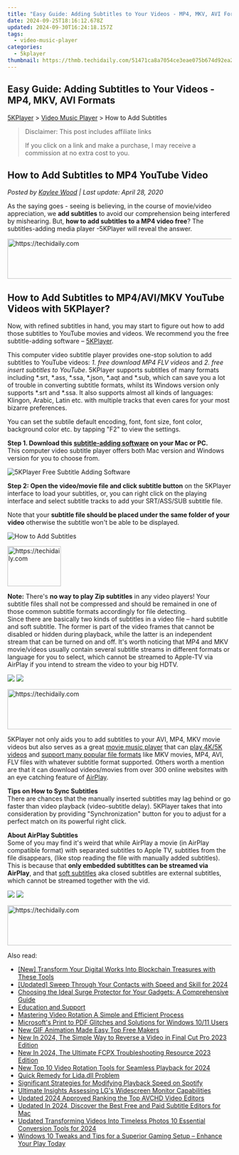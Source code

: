 ```yaml
---
title: "Easy Guide: Adding Subtitles to Your Videos - MP4, MKV, AVI Formats"
date: 2024-09-25T18:16:12.678Z
updated: 2024-09-30T16:24:18.157Z
tags:
  - video-music-player
categories:
  - 5kplayer
thumbnail: https://thmb.techidaily.com/51471ca8a7054ce3eae075b674d92ea208c6509841b94168b4ee14b78abb841b.jpg
---
```


## Easy Guide: Adding Subtitles to Your Videos - MP4, MKV, AVI Formats

[5KPlayer](https://tools.techidaily.com/5kplayer/products/) \> [Video Music Player](https://tools.techidaily.com/5kplayer/video-music-player/) \> How to Add Subtitles

>  Disclaimer: This post includes affiliate links
>
>  If you click on a link and make a purchase, I may receive a commission at no extra cost to you.
>

## How to Add Subtitles to MP4 YouTube Video

 _Posted by [Kaylee Wood](https://www.quora.com/profile/Amanda-Hu-21) | Last update: April 28, 2020_

As the saying goes - seeing is believing, in the course of movie/video appreciation, we **add subtitles** to avoid our comprehension being interfered by mishearing. But, **how to add subtitles to a MP4 video free**? The subtitles-adding media player -5KPlayer will reveal the answer.

<!-- affiliate ads begin -->
<a href="https://aligracehair.sjv.io/c/5597632/1880944/19272" target="_top" id="1880944">
  <img src="//a.impactradius-go.com/display-ad/19272-1880944" border="0" alt="https://techidaily.com" width="728" height="90"/>
</a>
<img height="0" width="0" src="https://aligracehair.sjv.io/i/5597632/1880944/19272" style="position:absolute;visibility:hidden;" border="0" />
<!-- affiliate ads end -->

## How to Add Subtitles to MP4/AVI/MKV YouTube Videos with 5KPlayer?

Now, with refined subtitles in hand, you may start to figure out how to add those subtitles to YouTube movies and videos. We recommend you the free subtitle-adding software – [5KPlayer](https://tools.techidaily.com/5kplayer/products/).

This computer video subtitle player provides one-stop solution to add subtitles to YouTube videos: _1\. free download MP4 FLV videos_ and _2\. free insert subtitles to YouTube_. 5KPlayer supports subtitles of many formats including \*.srt, \*.ass, \*.ssa, \*.json, \*.aqt and \*.sub, which can save you a lot of trouble in converting subtitle formats, whilst its Windows version only supports \*.srt and \*.ssa. It also supports almost all kinds of languages: Klingon, Arabic, Latin etc. with multiple tracks that even cares for your most bizarre preferences. 

You can set the subtile default encoding, font, font size, font color, background color etc. by tapping "F2" to view the settings.

**Step 1\. Download this [subtitle-adding software](https://tools.techidaily.com/5kplayer/video-music-player/) on your Mac or PC.**   
 This computer video subtitle player offers both Mac version and Windows version for you to choose from.

![5KPlayer Free Subtitle Adding Software](https://www.5kplayer.com/video-music-player/img/5kp-ui.jpg) 

**Step 2: Open the video/movie file and click subtitle button** on the 5KPlayer interface to load your subtitles, or, you can right click on the playing interface and select subtitle tracks to add your SRT/ASS/SUB subtitle file.

Note that your **subtitle file should be placed under the same folder of your video** otherwise the subtitle won't be able to be displayed. 

![How to Add Subtitles](https://www.5kplayer.com/video-music-player/img/5kplayer-how-to-add-subtitles-zjy-0420002.jpg) 

<!-- affiliate ads begin -->
<a href="https://aligracehair.sjv.io/c/5597632/2135363/19272" target="_top" id="2135363">
  <img src="//a.impactradius-go.com/display-ad/19272-2135363" border="0" alt="https://techidaily.com" width="120" height="90"/>
</a>
<img height="0" width="0" src="https://aligracehair.sjv.io/i/5597632/2135363/19272" style="position:absolute;visibility:hidden;" border="0" />
<!-- affiliate ads end -->

**Note:** There's **no way to play Zip subtitles** in any video players! Your subtitle files shall not be compressed and should be remained in one of those common subtitle formats accordingly for file detecting.  
 Since there are basically two kinds of subtitles in a video file – hard subtitle and soft subtitle. The former is part of the video frames that cannot be disabled or hidden during playback, while the latter is an independent stream that can be turned on and off. It's worth noticing that MP4 and MKV movie/videos usually contain several subtitle streams in different formats or language for you to select, which cannot be streamed to Apple-TV via AirPlay if you intend to stream the video to your big HDTV.

[![](https://www.5kplayer.com/video-music-player/../button/freedownwhitewin.png)](https://tools.techidaily.com/5kplayer/products/) [![](https://www.5kplayer.com/video-music-player/../button/freedownbackmac.png)](https://tools.techidaily.com/5kplayer/products/) 

<!-- affiliate ads begin -->
<a href="https://unicoeye.pxf.io/c/5597632/2134238/18498" target="_top" id="2134238">
  <img src="//a.impactradius-go.com/display-ad/18498-2134238" border="0" alt="https://techidaily.com" width="728" height="90"/>
</a>
<img height="0" width="0" src="https://unicoeye.pxf.io/i/5597632/2134238/18498" style="position:absolute;visibility:hidden;" border="0" />
<!-- affiliate ads end -->

5KPlayer not only aids you to add subtitles to your AVI, MP4, MKV movie videos but also serves as a great [movie music player](https://tools.techidaily.com/5kplayer/video-music-player/) that can [play 4K/5K videos](https://tools.techidaily.com/5kplayer/video-music-player/) and [support many popular file formats](https://tools.techidaily.com/5kplayer/video-music-player/) like MKV movies, MP4, AVI, FLV files with whatever subtitle format supported. Others worth a mention are that it can download videos/movies from over 300 online websites with an eye catching feature of [AirPlay](https://tools.techidaily.com/5kplayer/airplay/).

**Tips on How to Sync Subtitles**  
There are chances that the manually inserted subtitles may lag behind or go faster than video playback (video-subtitle delay). 5KPlayer takes that into consideration by providing "Synchronization" button for you to adjust for a perfect match on its powerful right click.

 **About AirPlay Subtitles**  
 Some of you may find it's weird that while AirPlay a movie (in AirPlay compatible format) with separated subtitles to Apple TV, subtitles from the file disappears, (like stop reading the file with manually added subtitles). This is because that **only embedded subtitltes can be streamed via AirPlay**, and that [soft subtitles](https://en.wikipedia.org/wiki/Subtitle%5F%28captioning%29) aka closed subtitles are external subtitles, which cannot be streamed together with the vid.

[![](https://www.5kplayer.com/video-music-player/../button/freedownwhitewin.png)](https://tools.techidaily.com/5kplayer/products/) [![](https://www.5kplayer.com/video-music-player/../button/freedownbackmac.png)](https://tools.techidaily.com/5kplayer/products/)

<!-- affiliate ads begin -->
<a href="https://review-au.sjv.io/c/5597632/2135316/14409" target="_top" id="2135316">
  <img src="//a.impactradius-go.com/display-ad/14409-2135316" border="0" alt="https://techidaily.com" width="728" height="90"/>
</a>
<img height="0" width="0" src="https://review-au.sjv.io/i/5597632/2135316/14409" style="position:absolute;visibility:hidden;" border="0" />
<!-- affiliate ads end -->

<ins class="adsbygoogle"
     style="display:block"
     data-ad-format="autorelaxed"
     data-ad-client="ca-pub-7571918770474297"
     data-ad-slot="1223367746"></ins>

<ins class="adsbygoogle"
     style="display:block"
     data-ad-client="ca-pub-7571918770474297"
     data-ad-slot="8358498916"
     data-ad-format="auto"
     data-full-width-responsive="true"></ins>

<span class="atpl-alsoreadstyle">Also read:</span>
<div><ul>
<li><a href="https://some-guidance.techidaily.com/new-transform-your-digital-works-into-blockchain-treasures-with-these-tools/"><u>[New] Transform Your Digital Works Into Blockchain Treasures with These Tools</u></a></li>
<li><a href="https://facebook-videos.techidaily.com/updated-sweep-through-your-contacts-with-speed-and-skill-for-2024/"><u>[Updated] Sweep Through Your Contacts with Speed and Skill for 2024</u></a></li>
<li><a href="https://tech-renaissance.techidaily.com/choosing-the-ideal-surge-protector-for-your-gadgets-a-comprehensive-guide/"><u>Choosing the Ideal Surge Protector for Your Gadgets: A Comprehensive Guide</u></a></li>
<li><a href="https://win-blog.techidaily.com/education-and-support/"><u>Education and Support</u></a></li>
<li><a href="https://video-ai-editor.techidaily.com/mastering-video-rotation-a-simple-and-efficient-process/"><u>Mastering Video Rotation A Simple and Efficient Process</u></a></li>
<li><a href="https://win-howtos.techidaily.com/microsofts-print-to-pdf-glitches-and-solutions-for-windows-1011-users/"><u>Microsoft's Print to PDF Glitches and Solutions for Windows 10/11 Users</u></a></li>
<li><a href="https://video-ai-editor.techidaily.com/new-gif-animation-made-easy-top-free-makers/"><u>New GIF Animation Made Easy Top Free Makers</u></a></li>
<li><a href="https://video-ai-editor.techidaily.com/new-in-2024-the-simple-way-to-reverse-a-video-in-final-cut-pro-2023-edition/"><u>New In 2024, The Simple Way to Reverse a Video in Final Cut Pro 2023 Edition</u></a></li>
<li><a href="https://video-ai-editor.techidaily.com/new-in-2024-the-ultimate-fcpx-troubleshooting-resource-2023-edition/"><u>New In 2024, The Ultimate FCPX Troubleshooting Resource 2023 Edition</u></a></li>
<li><a href="https://video-ai-editor.techidaily.com/new-top-10-video-rotation-tools-for-seamless-playback-for-2024/"><u>New Top 10 Video Rotation Tools for Seamless Playback for 2024</u></a></li>
<li><a href="https://common-error.techidaily.com/quick-remedy-for-lidadll-problem/"><u>Quick Remedy for Lida.dll Problem</u></a></li>
<li><a href="https://fox-direct.techidaily.com/significant-strategies-for-modifying-playback-speed-on-spotify/"><u>Significant Strategies for Modifying Playback Speed on Spotify</u></a></li>
<li><a href="https://extra-tips.techidaily.com/ultimate-insights-assessing-lgs-widescreen-monitor-capabilities/"><u>Ultimate Insights Assessing LG's Widescreen Monitor Capabilities</u></a></li>
<li><a href="https://video-ai-editor.techidaily.com/updated-2024-approved-ranking-the-top-avchd-video-editors/"><u>Updated 2024 Approved Ranking the Top AVCHD Video Editors</u></a></li>
<li><a href="https://video-ai-editor.techidaily.com/updated-in-2024-discover-the-best-free-and-paid-subtitle-editors-for-mac/"><u>Updated In 2024, Discover the Best Free and Paid Subtitle Editors for Mac</u></a></li>
<li><a href="https://video-ai-editor.techidaily.com/updated-transforming-videos-into-timeless-photos-10-essential-conversion-tools-for-2024/"><u>Updated Transforming Videos Into Timeless Photos 10 Essential Conversion Tools for 2024</u></a></li>
<li><a href="https://tech-recovery.techidaily.com/1723808327051-windows-10-tweaks-and-tips-for-a-superior-gaming-setup-enhance-your-play-today/"><u>Windows 10 Tweaks and Tips for a Superior Gaming Setup – Enhance Your Play Today</u></a></li>
</ul></div>

